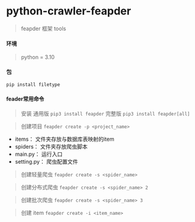# python-crawler-feapder

> feapder 框架 tools

#### 环境

> python = 3.10

#### 包

`pip install filetype`

#### feader常用命令

> 安装 通用版 `pip3 install feapder` 完整版 `pip3 install feapder[all]`

> 创建项目 `feapder create -p <project_name>`

- items： 文件夹存放与数据库表映射的item
- spiders： 文件夹存放爬虫脚本
- main.py： 运行入口
- setting.py： 爬虫配置文件

> 创建轻量爬虫 `feapder create -s <spider_name>`

> 创建分布式爬虫 `feapder create -s <spider_name> 2`

> 创建批次爬虫 `feapder create -s <spider_name> 3`

> 创建 item `feapder create -i <item_name>`

